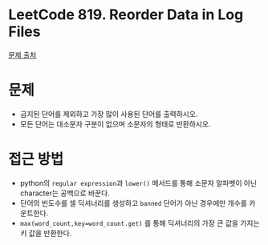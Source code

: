 # LeetCode 819. Reorder Data in Log Files
[문제 출처](https://leetcode.com/problems/most-common-word/)

# 문제
- 금지된 단어를 제외하고 가장 많이 사용된 단어를 출력하시오.
- 모든 단어는 대소문자 구분이 없으며 소문자의 형태로 반환하시오.

# 접근 방법
- python의 `regular expression`과 `lower()` 메서드를 통해 소문자 알파벳이 아닌 character는 공백으로 바꾼다.
- 단어의 빈도수를 셀 딕셔너리를 생성하고 `banned` 단어가 아닌 경우에만 개수를 카운트한다.
- `max(word_count,key=word_count.get)` 를 통해 딕셔너리의 가장 큰 값을 가지는 키 값을 반환한다.